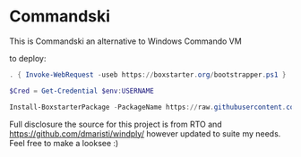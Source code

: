 # Commandski

This is Commandski an alternative to Windows Commando VM

to deploy:

```powershell
. { Invoke-WebRequest -useb https://boxstarter.org/bootstrapper.ps1 } | iex; Get-Boxstarter -Force
```

```powershell
$Cred = Get-Credential $env:USERNAME
```

```powershell
Install-BoxstarterPackage -PackageName https://raw.githubusercontent.com/adcouch/Commandski/main/windply/redwin_deploy.choco -Credential $Cred 
```
Full disclosure the source for this project is from RTO and https://github.com/dmaristi/windply/ however updated to suite my needs. Feel free to make a looksee :)
